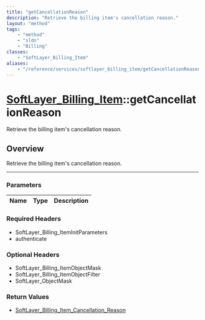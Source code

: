 ```yaml
---
title: "getCancellationReason"
description: "Retrieve the billing item's cancellation reason."
layout: "method"
tags:
    - "method"
    - "sldn"
    - "Billing"
classes:
    - "SoftLayer_Billing_Item"
aliases:
    - "/reference/services/softlayer_billing_item/getCancellationReason"
---
```

# [SoftLayer_Billing_Item](/reference/services/SoftLayer_Billing_Item)::getCancellationReason

Retrieve the billing item's cancellation reason.


## Overview 
Retrieve the billing item's cancellation reason.

-----

### Parameters 
|Name | Type | Description |
| --- | --- | --- |


### Required Headers
* SoftLayer_Billing_ItemInitParameters
* authenticate


### Optional Headers
* SoftLayer_Billing_ItemObjectMask
* SoftLayer_Billing_ItemObjectFilter
* SoftLayer_ObjectMask

### Return Values
* <a href='/reference/datatypes/SoftLayer_Billing_Item_Cancellation_Reason'>SoftLayer_Billing_Item_Cancellation_Reason </a>




